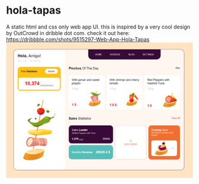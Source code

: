 # hola-tapas
A static html and css only web app UI. this is inspired by a very cool design by OutCrowd in dribble dot com. check it out here: https://dribbble.com/shots/9515297-Web-App-Hola-Tapas 
![Image of hola tapas](/assets/hola-tapas.PNG)

